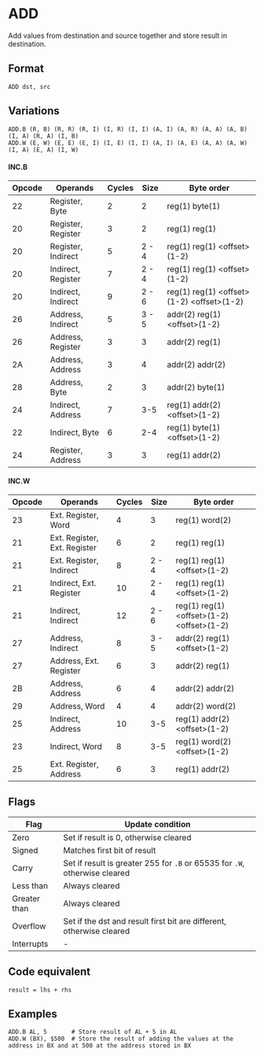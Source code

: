 # ADD

Add values from destination and source together and store result in destination.

## Format 

`ADD dst, src`

## Variations

```
ADD.B (R, B) (R, R) (R, I) (I, R) (I, I) (A, I) (A, R) (A, A) (A, B) (I, A) (R, A) (I, B)
ADD.W (E, W) (E, E) (E, I) (I, E) (I, I) (A, I) (A, E) (A, A) (A, W) (I, A) (E, A) (I, W)
```

#### INC.B

| Opcode | Operands           | Cycles | Size  | Byte order                                  |
|--------|--------------------|--------|-------|---------------------------------------------|
| 22     | Register, Byte     | 2      | 2     | reg(1) byte(1)                              |
| 20     | Register, Register | 3      | 2     | reg(1) reg(1)                               |
| 20     | Register, Indirect | 5      | 2 - 4 | reg(1) reg(1) \<offset>(1-2)                |
| 20     | Indirect, Register | 7      | 2 - 4 | reg(1) reg(1) \<offset>(1-2)                |
| 20     | Indirect, Indirect | 9      | 2 - 6 | reg(1) reg(1) \<offset>(1-2) \<offset>(1-2) |
| 26     | Address, Indirect  | 5      | 3 - 5 | addr(2) reg(1) \<offset>(1-2)               |
| 26     | Address, Register  | 3      | 3     | addr(2) reg(1)                              |
| 2A     | Address, Address   | 3      | 4     | addr(2) addr(2)                             |
| 28     | Address, Byte      | 2      | 3     | addr(2) byte(1)                             |
| 24     | Indirect, Address  | 7      | 3-5   | reg(1) addr(2) \<offset>(1-2)               |
| 22     | Indirect, Byte     | 6      | 2-4   | reg(1) byte(1) \<offset>(1-2)               |
| 24     | Register, Address  | 3      | 3     | reg(1) addr(2)                              |

#### INC.W

| Opcode | Operands                     | Cycles | Size  | Byte order                                  |
|--------|------------------------------|--------|-------|---------------------------------------------|
| 23     | Ext. Register, Word          | 4      | 3     | reg(1) word(2)                              |
| 21     | Ext. Register, Ext. Register | 6      | 2     | reg(1) reg(1)                               |
| 21     | Ext. Register, Indirect      | 8      | 2 - 4 | reg(1) reg(1) \<offset>(1-2)                |
| 21     | Indirect, Ext. Register      | 10     | 2 - 4 | reg(1) reg(1) \<offset>(1-2)                |
| 21     | Indirect, Indirect           | 12     | 2 - 6 | reg(1) reg(1) \<offset>(1-2) \<offset>(1-2) |
| 27     | Address, Indirect            | 8      | 3 - 5 | addr(2) reg(1) \<offset>(1-2)               |
| 27     | Address, Ext. Register       | 6      | 3     | addr(2) reg(1)                              |
| 2B     | Address, Address             | 6      | 4     | addr(2) addr(2)                             |
| 29     | Address, Word                | 4      | 4     | addr(2) word(2)                             |
| 25     | Indirect, Address            | 10     | 3-5   | reg(1) addr(2) \<offset>(1-2)               |
| 23     | Indirect, Word               | 8      | 3-5   | reg(1) word(2) \<offset>(1-2)               |
| 25     | Ext. Register, Address       | 6      | 3     | reg(1) addr(2)                              |

## Flags

| Flag         | Update condition                                                           |
|--------------|----------------------------------------------------------------------------|
| Zero         | Set if result is 0, otherwise cleared                                      |
| Signed       | Matches first bit of result                                                |
| Carry        | Set if result is greater 255 for `.B` or 65535 for `.W`, otherwise cleared |
| Less than    | Always cleared                                                             |
| Greater than | Always cleared                                                             |
| Overflow     | Set if the dst and result first bit are different, otherwise cleared       |
| Interrupts   | -                                                                          |

## Code equivalent

```
result = lhs + rhs
```

## Examples

```
ADD.B AL, 5       # Store result of AL + 5 in AL
ADD.W (BX), $500  # Store the result of adding the values at the address in BX and at 500 at the address stored in BX 
```